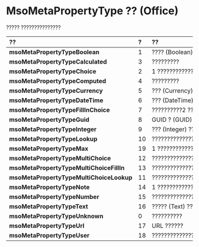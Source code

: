 
# MsoMetaPropertyType ?? (Office)

????? ???????????????



|**??**|**?**|**??**|
|:-----|:-----|:-----|
|**msoMetaPropertyTypeBoolean**|1|???? (Boolean) ????????|
|**msoMetaPropertyTypeCalculated**|3|?????????|
|**msoMetaPropertyTypeChoice**|2|1 ??????????????????|
|**msoMetaPropertyTypeComputed**|4|?????????|
|**msoMetaPropertyTypeCurrency**|5|??? (Currency) ????????|
|**msoMetaPropertyTypeDateTime**|6|??? (DateTime) ????????|
|**msoMetaPropertyTypeFillInChoice**|7|??????????2 ??????????????????|
|**msoMetaPropertyTypeGuid**|8|GUID ? (GUID) ????????|
|**msoMetaPropertyTypeInteger**|9|??? (Integer) ????????|
|**msoMetaPropertyTypeLookup**|10|???????????????????????|
|**msoMetaPropertyTypeMax**|19|1 ?????????????????|
|**msoMetaPropertyTypeMultiChoice**|12|?????????????????|
|**msoMetaPropertyTypeMultiChoiceFillIn**|13|?????????????????????????????????|
|**msoMetaPropertyTypeMultiChoiceLookup**|11|?????????????????????????????????|
|**msoMetaPropertyTypeNote**|14|1 ?????????????|
|**msoMetaPropertyTypeNumber**|15|????????????????|
|**msoMetaPropertyTypeText**|16|????? (Text) ????????|
|**msoMetaPropertyTypeUnknown**|0|??????????|
|**msoMetaPropertyTypeUrl**|17|URL ??????|
|**msoMetaPropertyTypeUser**|18|???????????????|
